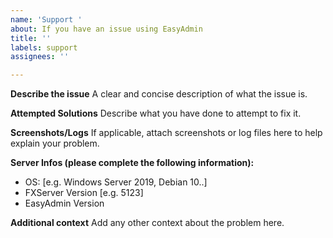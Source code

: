 ```yaml
---
name: 'Support '
about: If you have an issue using EasyAdmin
title: ''
labels: support
assignees: ''

---
```


**Describe the issue**
A clear and concise description of what the issue is.

**Attempted Solutions**
Describe what you have done to attempt to fix it.

**Screenshots/Logs**
If applicable, attach screenshots or log files here to help explain your problem.


**Server Infos (please complete the following information):**
 - OS: [e.g. Windows Server 2019, Debian 10..]
 - FXServer Version [e.g. 5123]
 - EasyAdmin Version

**Additional context**
Add any other context about the problem here.
